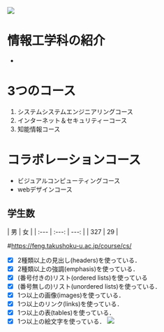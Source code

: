 ![](https://file%2B.vscode-resource.vscode-cdn.net/Users/nakajimamasato/Desktop/Literacy/clb2-2-G284852022-1/logo.png?version%3D1652689377847)

# 情報工学科の紹介
* 
<!-- Markdown記法を使って学科の紹介ページを作る -->
# 3つのコース
 1. システムシステムエンジニアリングコース
 2. インターネット＆セキュリティーコース
 3. 知能情報コース

 # コラボレーションコース
 - ビジュアルコンピューティングコース
 - webデザインコース
 ## 学生数
 
 | 男 | 女 |
 | :--- | :---: | ---: |
| 327 | 29 |
　
 　

 #https://feng.takushoku-u.ac.jp/course/cs/
<!-- この部分より上に記述を追加して下のチェックボックスで確認する -->
- [x] 2種類以上の見出し(headers)を使っている．
- [x] 2種類以上の強調(emphasis)を使っている．
- [x] (番号付きの)リスト(ordered lists)を使っている
- [x] (番号無しの)リスト(unordered lists)を使っている．
- [x] 1つ以上の画像(images)を使っている．
- [x] 1つ以上のリンク(links)を使っている．
- [x] 1つ以上の表(tables)を使っている．
- [x] 1つ以上の絵文字を使っている．
![](https://file%2B.vscode-resource.vscode-cdn.net/Users/nakajimamasato/Desktop/Literacy/clb2-2-G284852022-1/hachioji.jpg?version%3D1652689504225)
